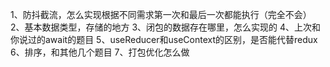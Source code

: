 1、防抖截流，怎么实现根据不同需求第一次和最后一次都能执行（完全不会）
2、基本数据类型，存储的地方
3、闭包的数据存在哪里，怎么实现的
4、上次和你说过的await的题目
5、useReducer和useContext的区别，是否能代替redux
6、排序，和其他几个题目
7、打包优化怎么做